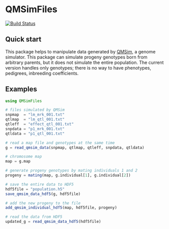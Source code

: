 # QMSimFiles

[![Build Status](https://travis-ci.org/masuday/QMSimFiles.jl.svg?branch=master)](https://travis-ci.org/masuday/QMSimFiles.jl)

## Quick start

This package helps to manipulate data generated by [QMSim](https://doi.org/10.1093/bioinformatics/btp045), a genome simulator.
This package can simulate progeny genotypes born from arbitrary parents, but it does not simulate the entire population.
The current version handles only genotypes; there is no way to have phenotypes, pedigrees, inbreeding coefficients.

## Examples

```julia
using QMSimFiles

# files simulated by QMSim
snpmap  = "lm_mrk_001.txt"
qtlmap  = "lm_qtl_001.txt"
qtleff  = "effect_qtl_001.txt"
snpdata = "p1_mrk_001.txt"
qtldata = "p1_qtl_001.txt"

# read a map file and genotypes at the same time
g = read_qmsim_data(snpmap, qtlmap, qtleff, snpdata, qtldata)

# chromosome map
map = g.map

# generate progeny genotypes by mating individuals 1 and 2
progeny = mating(map, g.individual[1], g.individual[2])

# save the entire data to HDF5
hdf5file = "population.h5"
save_qmsim_data_hdf5(g, hdf5file)

# add the new progeny to the file
add_qmsim_individual_hdf5(map, hdf5file, progeny)

# read the data from HDF5
updated_g = read_qmsim_data_hdf5(hdf5file)
```
